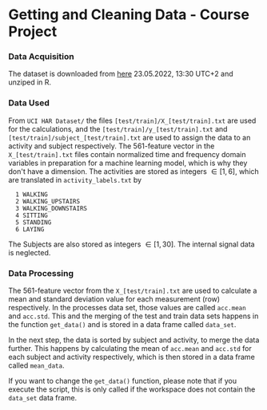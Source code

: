 # Getting and Cleaning Data - Course Project

### Data Acquisition

The dataset is downloaded from [here](https://d396qusza40orc.cloudfront.net/getdata%2Fprojectfiles%2FUCI%20HAR%20Dataset.zip) 23.05.2022, 13:30 UTC+2 and unziped in R.

### Data Used

From `UCI HAR Dataset/` the files `[test/train]/X_[test/train].txt` are used for the calculations, and the `[test/train]/y_[test/train].txt` and `[test/train]/subject_[test/train].txt` are used to assign the data to an activity and subject respectively.
The 561-feature vector in the `X_[test/train].txt` files contain normalized time and frequency domain variables in preparation for a machine learning model, which is why they don't have a dimension.
The activities are stored as integers $\in [1, 6]$, which are translated in `activity_labels.txt` by
```
  1 WALKING
  2 WALKING_UPSTAIRS
  3 WALKING_DOWNSTAIRS
  4 SITTING
  5 STANDING
  6 LAYING
```
The Subjects are also stored as integers $\in [1, 30]$. The internal signal data is neglected.

### Data Processing

The 561-feature vector from the `X_[test/train].txt` are used to calculate a mean and standard deviation value for each measurement (row) respectively. In the processes data set, those values are called `acc.mean` and `acc.std`.
This and the merging of the test and train data sets happens in the function `get_data()` and is stored in a data frame called `data_set`.

In the next step, the data is sorted by subject and activity, to merge the data further.
This happens by calculating the mean of `acc.mean` and `acc.std` for each subject and activity respectively, which is then stored in a data frame called `mean_data`.

If you want to change the `get_data()` function, please note that if you execute the script, this is only called if the workspace does not contain the `data_set` data frame.
